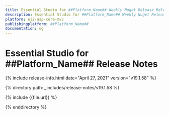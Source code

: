 ```yaml
---
title: Essential Studio for ##Platform_Name## Weekly Nuget Release Release Notes  
description: Essential Studio for ##Platform_Name## Weekly Nuget Release Release Notes  
platform: ej2-asp-core-mvc
publishingplatform: ##Platform_Name##
documentation: ug
---
```


# Essential Studio for  ##Platform_Name##  Release Notes  

{% include release-info.html date="April 27, 2021"   version="v19.1.58"  %} 

{% directory path: _includes/release-notes/v19.1.58 %}

{% include {{file.url}} %}

{% enddirectory %}
